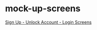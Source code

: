 # mock-up-screens

[Sign Up - Unlock Account - Login Screens](https://excalidraw.com/#json=b5QysfnqWnhi0vM8FioJN,jYB99aoX5D4xiasNUw_d2w)
